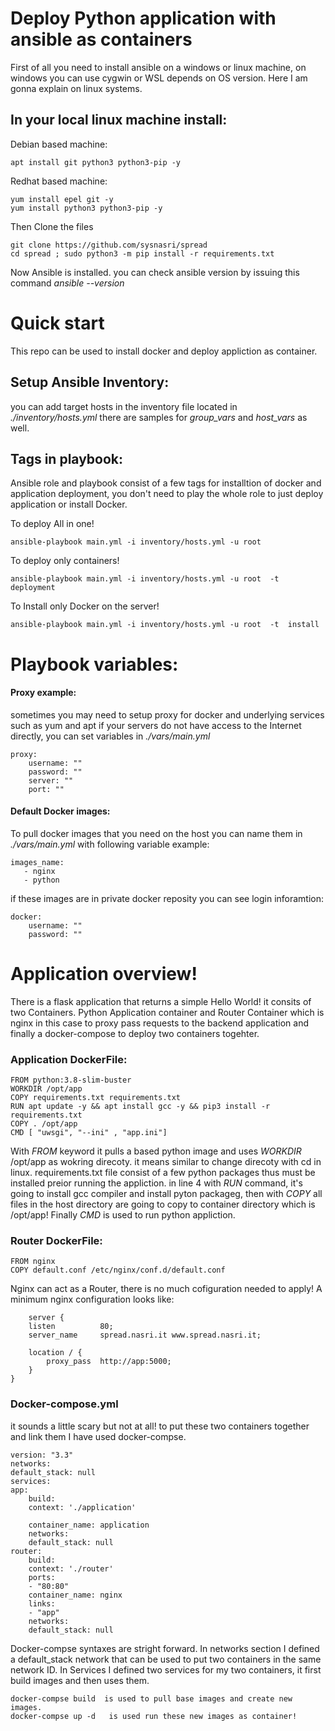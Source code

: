 # Deploy Python application with ansible as containers

  First of all you need to install ansible on a windows or linux machine, on windows you can use cygwin or WSL depends on OS version.  Here I am gonna explain on linux systems. 

## In your local linux machine install:

Debian based machine: 

    apt install git python3 python3-pip -y 

Redhat based machine: 

    yum install epel git -y 
    yum install python3 python3-pip -y

Then Clone the files  

    git clone https://github.com/sysnasri/spread
    cd spread ; sudo python3 -m pip install -r requirements.txt

Now Ansible is installed. you can check ansible version by issuing this command  *ansible --version*

# Quick start
This repo can be used to install docker and deploy appliction as container.

## Setup Ansible Inventory: 

  you can add target hosts in the inventory file located in  *./inventory/hosts.yml* there are samples for *group_vars* and *host_vars* as well. 

## Tags in playbook: 

Ansible role and playbook consist of a few tags for installtion of docker and application deployment, you don't need to play the whole role to just deploy application or install Docker. 

  To deploy All in one! 

    ansible-playbook main.yml -i inventory/hosts.yml -u root

  To deploy only containers! 

    ansible-playbook main.yml -i inventory/hosts.yml -u root  -t deployment  

   To Install only Docker on the server!

    ansible-playbook main.yml -i inventory/hosts.yml -u root  -t  install

# Playbook variables: 

#### Proxy example: 

sometimes you may need to setup proxy for docker and underlying services such as yum and apt if your servers do not have access to the Internet directly, you can set variables in *./vars/main.yml*

    proxy: 
        username: ""
        password: ""
        server: ""
        port: ""  

#### Default Docker images:

To pull docker images that you need on the host you can name them in *./vars/main.yml* with following variable example: 

    images_name: 
       - nginx
       - python

if these images are in private docker reposity you can see login inforamtion: 

    docker:
        username: ""
        password: ""       

    


# Application overview! 

There is a flask application that returns a simple Hello World! it consits of two Containers. Python Application container and Router Container which is nginx in this case to proxy pass requests to the backend application and finally a docker-compose to deploy two containers togehter. 

### Application DockerFile: 

    FROM python:3.8-slim-buster
    WORKDIR /opt/app
    COPY requirements.txt requirements.txt
    RUN apt update -y && apt install gcc -y && pip3 install -r requirements.txt
    COPY . /opt/app
    CMD [ "uwsgi", "--ini" , "app.ini"]


With *FROM* keyword it pulls a based python image and uses *WORKDIR* /opt/app as wokring direcoty. it means similar to change direcoty with cd in linux. requirements.txt file consist of a few python packages thus must be installed preior running the appliction. 
in line 4 with *RUN* command,  it's going to install gcc compiler and install pyton packageg, then with *COPY* all files in the host directory are going to copy to container directory which is /opt/app! 
Finally *CMD* is used to run python appliction. 

### Router DockerFile: 

    FROM nginx
    COPY default.conf /etc/nginx/conf.d/default.conf

Nginx can act as a Router, there is no much cofiguration needed to apply! 
A minimum nginx configuration looks like: 

        server {
        listen          80;
        server_name     spread.nasri.it www.spread.nasri.it;

        location / {
            proxy_pass  http://app:5000;
        }
    }

### Docker-compose.yml

it sounds a little scary but not at all! to put these two containers together and link them I have used docker-compse. 

    version: "3.3"
    networks:
    default_stack: null
    services:
    app:
        build:
        context: './application'

        container_name: application
        networks:
        default_stack: null
    router:
        build:
        context: './router'
        ports:
        - "80:80"
        container_name: nginx
        links:
        - "app"
        networks:
        default_stack: null

Docker-compse syntaxes are stright forward. In networks section I defined a default_stack network that can be used to put two containers in the same network ID. In Services I defined two services for my two containers, it first build images and then uses them. 

    docker-compse build  is used to pull base images and create new images. 
    docker-compse up -d   is used run these new images as container!
























    




 




